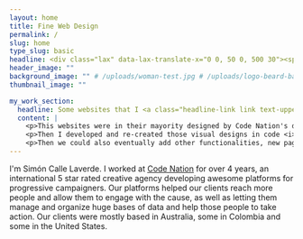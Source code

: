 ```yaml
---
layout: home
title: Fine Web Design
permalink: /
slug: home
type_slug: basic
headline: <div class="lax" data-lax-translate-x="0 0, 50 0, 500 30"><span class="letter-1">H</span><span class="letter-2">e</span><span class="letter-3">l</span><span class="letter-4">l</span><span class="letter-5">o</span><span class="letter-6">!</span></div><div class="lax" data-lax-translate-x="0 0, 50 0, 500 -30"><span class="letter-7">I</span> <span class="letter-8">a</span><span class="letter-9">m</span></div><div class="lax" data-lax-translate-x="0 0, 50 0, 500 30"><span class="letter-10">S</span><span class="letter-11">i</span><span class="letter-12">m</span><span class="letter-13">o</span><span class="letter-14">n</span></div>
header_image: ""
background_image: "" # /uploads/woman-test.jpg # /uploads/logo-beard-background.png # /uploads/home-header.jpg
thumbnail_image: ""

my_work_section:
  headline: Some websites that I <a class="headline-link link text-uppercase smoothScroll" href="#slick_carousel">developed</a> during the past five years
  content: |
    <p>This websites were in their mayority designed by Code Nation's designers for client's approval and to be able to then continue to development phase with a full concept, an approved full design with all the required and asked features visible as wireframes created mostly in <i>Photoshop</i>, <i>Illustrator</i> or <i>Adobe XD</i>, very close to the final product as a visual PDF (but this designs aren't a website, just yet...), and so nothing slips through the cracks later. Also avoiding unexpected results at the end in terms of design or the UX concept, so everything is clear from start before beginning the actual website development. Final images and content is normally added by the clients.</p>
    <p>Then I developed and re-created those visual designs in code <i>(using: HTML</i>, <i>SCSS</i>, <i>Liquid</i> and <i>Javascript)</i> as a full dynamic website template following those designs as a guide. Starting sometimes with Bootstrap, sometimes with Slides or some with NationBuilder templates, our mayor skill was to completelly transform and customize those templates which at the end won't resemble the original, but more the new designs. I re-designed the whole website in code including every colour, corner, section and every single page making them also dynamic with Nation Builder's backend in some cases, in some others using Forestry.io, adding then finally sometimes the real content and others placeholder content and images as the client will be able and documented on how to upload everything and manage its site.</p>
    <p>Then we could also eventually add other functionalities, new pages, some in-development design changes or tweaks to the theme, creating new sections or anything coming from our client's feedback during the years and this could have been done by any one in the team.</p>
---
```


I'm Simón Calle Laverde. I worked at <a class="text-codenation" href="www.codenation.com"><u>Code Nation</u></a> for over 4 years, an international 5 star rated creative agency developing awesome platforms for progressive campaigners. Our platforms helped our clients reach more people and allow them to engage with the cause, as well as letting them manage and organize huge bases of data and help those people to take action. Our clients were mostly based in Australia, some in Colombia and some in the United States.
